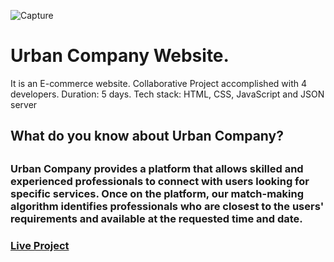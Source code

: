 ![Capture](https://user-images.githubusercontent.com/105916453/212726954-70a50fbb-0ecc-4fd5-af74-68dbf48f64a8.PNG)
# Urban Company Website.
It is an E-commerce website. 
Collaborative Project  accomplished with 4 developers.
Duration: 5 days.
Tech stack: HTML, CSS, JavaScript and JSON server

<h2>What do you know about Urban Company?<h2/>
<h3>Urban Company provides a platform that allows skilled and experienced professionals to connect with users looking for specific services. Once on the platform, our match-making algorithm identifies professionals who are closest to the users' requirements and available at the requested time and date.<h3/>

<a href="https://capable-dragon-d91ac8.netlify.app/">Live Project<a/>

